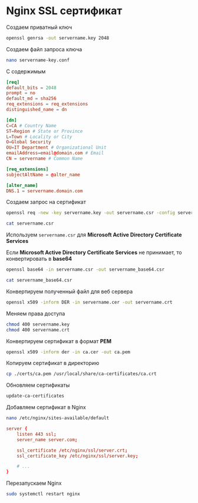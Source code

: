 # Nginx SSL сертификат

Создаем приватный ключ

```bash
openssl genrsa -out servername.key 2048
```

Создаем файл запроса ключа

```bash
nano servername-key.conf
```

C содержимым

```conf title="servername-key.conf"
[req]
default_bits = 2048
prompt = no
default_md = sha256
req_extensions = req_extensions
distinguished_name = dn

[dn]
C=CA # Country Name
ST=Region # State or Province
L=Town # Locality or City
O=Global Security
OU=IT Department # Organizational Unit
emailAddress=email@domain.com # Email
CN = servername # Common Name

[req_extensions]
subjectAltName = @alter_name

[alter_name]
DNS.1 = servername.domain.com
```

Создаем запрос на сертификат

```bash
openssl req -new -key servername.key -out servername.csr -config servername-key.conf

cat servername.csr
```

Используем `servername.csr` для **Microsoft Active Directory Certificate Services**

Если **Microsoft Active Directory Certificate Services** не принимает, то конвертировать в **base64**

```bash
openssl base64 -in servername.csr -out servername_base64.csr

cat servername_base64.csr
```

Конвертируем полученный файл для веб сервера

```bash
openssl x509 -inform DER -in servername.cer -out servername.crt
```

Меняем права доступа

```bash
chmod 400 servername.key
chmod 400 servername.crt
```

Конвертируем сертификат в формат **PEM**

```bash
openssl x509 -inform der -in ca.cer -out ca.pem
```

Копируем сертификат в директорию

```bash
cp ./certs/ca.pem /usr/local/share/ca-certificates/ca.crt
```

Обновляем сертификаты

```bash
update-ca-certificates
```

Добавляем сертификат в Nginx

```bash
nano /etc/nginx/sites-available/default
```

```conf
server {
    listen 443 ssl;
    server_name server.com;

    ssl_certificate /etc/nginx/ssl/server.crt;
    ssl_certificate_key /etc/nginx/ssl/server.key;

    # ...
}
```

Перезапускаем Nginx

```bash
sudo systemctl restart nginx
```
